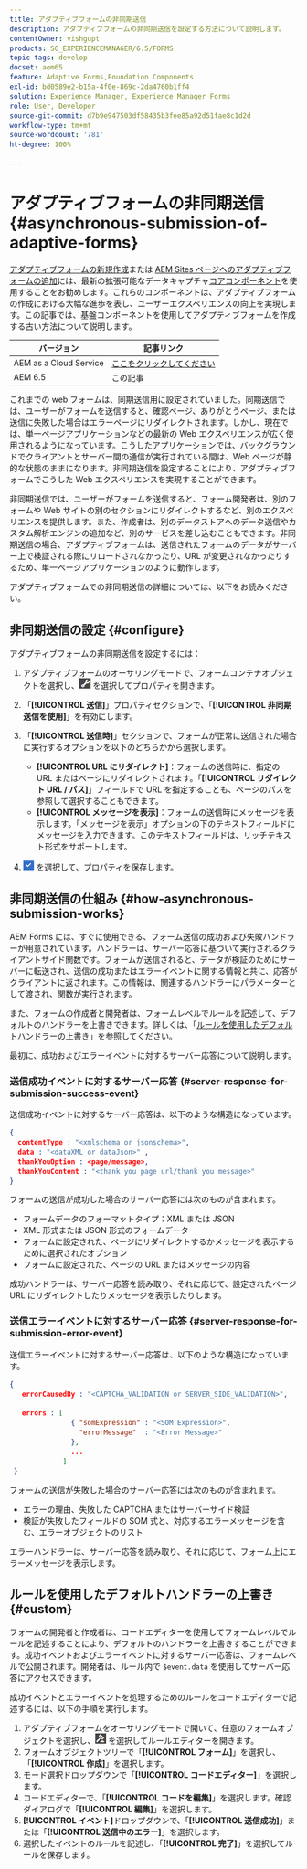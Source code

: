 ```yaml
---
title: アダプティブフォームの非同期送信
description: アダプティブフォームの非同期送信を設定する方法について説明します。
contentOwner: vishgupt
products: SG_EXPERIENCEMANAGER/6.5/FORMS
topic-tags: develop
docset: aem65
feature: Adaptive Forms,Foundation Components
exl-id: bd0589e2-b15a-4f0e-869c-2da4760b1ff4
solution: Experience Manager, Experience Manager Forms
role: User, Developer
source-git-commit: d7b9e947503df58435b3fee85a92d51fae8c1d2d
workflow-type: tm+mt
source-wordcount: '781'
ht-degree: 100%

---
```


# アダプティブフォームの非同期送信{#asynchronous-submission-of-adaptive-forms}

<span class="preview">[アダプティブフォームの新規作成](/help/forms/using/create-an-adaptive-form-core-components.md)または [AEM Sites ページへのアダプティブフォームの追加](/help/forms/using/create-or-add-an-adaptive-form-to-aem-sites-page.md)には、最新の拡張可能なデータキャプチャ[コアコンポーネント](https://experienceleague.adobe.com/docs/experience-manager-core-components/using/adaptive-forms/introduction.html?lang=ja)を使用することをお勧めします。これらのコンポーネントは、アダプティブフォームの作成における大幅な進歩を表し、ユーザーエクスペリエンスの向上を実現します。この記事では、基盤コンポーネントを使用してアダプティブフォームを作成する古い方法について説明します。</span>

| バージョン | 記事リンク |
| -------- | ---------------------------- |
| AEM as a Cloud Service | [ここをクリックしてください](https://experienceleague.adobe.com/docs/experience-manager-cloud-service/content/forms/adaptive-forms-authoring/authoring-adaptive-forms-foundation-components/configure-submit-actions-and-metadata-submission/asynchronous-submissions-adaptive-forms.html?lang=ja) |
| AEM 6.5 | この記事 |

これまでの web フォームは、同期送信用に設定されていました。同期送信では、ユーザーがフォームを送信すると、確認ページ、ありがとうページ、または送信に失敗した場合はエラーページにリダイレクトされます。しかし、現在では、単一ページアプリケーションなどの最新の Web エクスペリエンスが広く使用されるようになっています。こうしたアプリケーションでは、バックグラウンドでクライアントとサーバー間の通信が実行されている間は、Web ページが静的な状態のままになります。非同期送信を設定することにより、アダプティブフォームでこうした Web エクスペリエンスを実現することができます。

非同期送信では、ユーザーがフォームを送信すると、フォーム開発者は、別のフォームや Web サイトの別のセクションにリダイレクトするなど、別のエクスペリエンスを提供します。また、作成者は、別のデータストアへのデータ送信やカスタム解析エンジンの追加など、別のサービスを差し込むこともできます。非同期送信の場合、アダプティブフォームは、送信されたフォームのデータがサーバー上で検証される際にリロードされなかったり、URL が変更されなかったりするため、単一ページアプリケーションのように動作します。

アダプティブフォームでの非同期送信の詳細については、以下をお読みください。

## 非同期送信の設定 {#configure}

アダプティブフォームの非同期送信を設定するには：

1. アダプティブフォームのオーサリングモードで、フォームコンテナオブジェクトを選択し、![cmppr1](assets/cmppr1.png) を選択してプロパティを開きます。
1. 「**[!UICONTROL 送信]**」プロパティセクションで、「**[!UICONTROL 非同期送信を使用]**」を有効にします。
1. 「**[!UICONTROL 送信時]**」セクションで、フォームが正常に送信された場合に実行するオプションを以下のどちらかから選択します。

   * **[!UICONTROL URL にリダイレクト]**：フォームの送信時に、指定の URL またはページにリダイレクトされます。「**[!UICONTROL リダイレクト URL / パス]**」フィールドで URL を指定することも、ページのパスを参照して選択することもできます。
   * **[!UICONTROL メッセージを表示]**：フォームの送信時にメッセージを表示します。「メッセージを表示」オプションの下のテキストフィールドにメッセージを入力できます。このテキストフィールドは、リッチテキスト形式をサポートします。

1. ![check-button1](assets/check-button1.png) を選択して、プロパティを保存します。

## 非同期送信の仕組み {#how-asynchronous-submission-works}

AEM Forms には、すぐに使用できる、フォーム送信の成功および失敗ハンドラーが用意されています。ハンドラーは、サーバー応答に基づいて実行されるクライアントサイド関数です。フォームが送信されると、データが検証のためにサーバーに転送され、送信の成功またはエラーイベントに関する情報と共に、応答がクライアントに返されます。この情報は、関連するハンドラーにパラメーターとして渡され、関数が実行されます。

また、フォームの作成者と開発者は、フォームレベルでルールを記述して、デフォルトのハンドラーを上書きできます。詳しくは、「[ルールを使用したデフォルトハンドラーの上書き](#custom)」を参照してください。

最初に、成功およびエラーイベントに対するサーバー応答について説明します。

### 送信成功イベントに対するサーバー応答 {#server-response-for-submission-success-event}

送信成功イベントに対するサーバー応答は、以下のような構造になっています。

```json
{
  contentType : "<xmlschema or jsonschema>",
  data : "<dataXML or dataJson>" ,
  thankYouOption : <page/message>,
  thankYouContent : "<thank you page url/thank you message>"
}
```

フォームの送信が成功した場合のサーバー応答には次のものが含まれます。

* フォームデータのフォーマットタイプ：XML または JSON
* XML 形式または JSON 形式のフォームデータ
* フォームに設定された、ページにリダイレクトするかメッセージを表示するために選択されたオプション
* フォームに設定された、ページの URL またはメッセージの内容

成功ハンドラーは、サーバー応答を読み取り、それに応じて、設定されたページ URL にリダイレクトしたりメッセージを表示したりします。

### 送信エラーイベントに対するサーバー応答 {#server-response-for-submission-error-event}

送信エラーイベントに対するサーバー応答は、以下のような構造になっています。

```json
{
   errorCausedBy : "<CAPTCHA_VALIDATION or SERVER_SIDE_VALIDATION>",

   errors : [
               { "somExpression" : "<SOM Expression>",
                 "errorMessage"  : "<Error Message>"
               },
               ...
             ]
 }
```

フォームの送信が失敗した場合のサーバー応答には次のものが含まれます。

* エラーの理由、失敗した CAPTCHA またはサーバーサイド検証
* 検証が失敗したフィールドの SOM 式と、対応するエラーメッセージを含む、エラーオブジェクトのリスト

エラーハンドラーは、サーバー応答を読み取り、それに応じて、フォーム上にエラーメッセージを表示します。

## ルールを使用したデフォルトハンドラーの上書き {#custom}

フォームの開発者と作成者は、コードエディターを使用してフォームレベルでルールを記述することにより、デフォルトのハンドラーを上書きすることができます。成功イベントおよびエラーイベントに対するサーバー応答は、フォームレベルで公開されます。開発者は、ルール内で `$event.data` を使用してサーバー応答にアクセスできます。

成功イベントとエラーイベントを処理するためのルールをコードエディターで記述するには、以下の手順を実行します。

1. アダプティブフォームをオーサリングモードで開いて、任意のフォームオブジェクトを選択し、![edit-rules1](assets/edit-rules1.png) を選択してルールエディターを開きます。
1. フォームオブジェクトツリーで「**[!UICONTROL フォーム]**」を選択し、「**[!UICONTROL 作成]**」を選択します。
1. モード選択ドロップダウンで「**[!UICONTROL コードエディター]**」を選択します。
1. コードエディターで、「**[!UICONTROL コードを編集]**」を選択します。確認ダイアログで「**[!UICONTROL 編集]**」を選択します。
1. **[!UICONTROL イベント]**&#x200B;ドロップダウンで、「**[!UICONTROL 送信成功]**」または「**[!UICONTROL 送信中のエラー]**」を選択します。
1. 選択したイベントのルールを記述し、「**[!UICONTROL 完了]**」を選択してルールを保存します。
